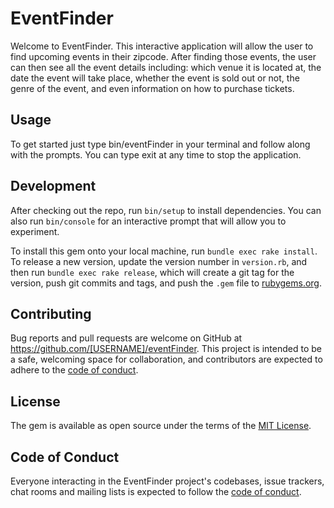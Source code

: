 # EventFinder

Welcome to EventFinder. This interactive application will allow the user to find upcoming events in their zipcode. After finding those events, the user can then see all the event details including: which venue it is located at, the date the event will take place, whether the event is sold out or not, the genre of the event, and even information on how to purchase tickets.


## Usage

To get started just type bin/eventFinder in your terminal and follow along with the prompts. You can type exit at any time to stop the application.

## Development

After checking out the repo, run `bin/setup` to install dependencies. You can also run `bin/console` for an interactive prompt that will allow you to experiment.

To install this gem onto your local machine, run `bundle exec rake install`. To release a new version, update the version number in `version.rb`, and then run `bundle exec rake release`, which will create a git tag for the version, push git commits and tags, and push the `.gem` file to [rubygems.org](https://rubygems.org).

## Contributing

Bug reports and pull requests are welcome on GitHub at https://github.com/[USERNAME]/eventFinder. This project is intended to be a safe, welcoming space for collaboration, and contributors are expected to adhere to the [code of conduct](https://github.com/[USERNAME]/eventFinder/blob/master/CODE_OF_CONDUCT.md).


## License

The gem is available as open source under the terms of the [MIT License](https://opensource.org/licenses/MIT).

## Code of Conduct

Everyone interacting in the EventFinder project's codebases, issue trackers, chat rooms and mailing lists is expected to follow the [code of conduct](https://github.com/[USERNAME]/eventFinder/blob/master/CODE_OF_CONDUCT.md).
